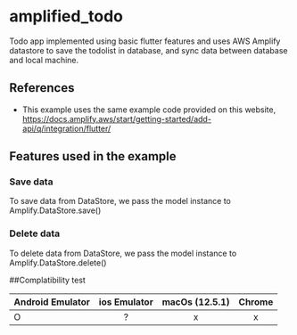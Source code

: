 # amplified_todo

Todo app implemented using basic flutter features and uses AWS Amplify datastore to save the todolist in database, and sync data between database and local machine.

## References

* This example uses the same example code provided on this website, https://docs.amplify.aws/start/getting-started/add-api/q/integration/flutter/



## Features used in the example

### Save data

To save data from DataStore, we pass the model instance to Amplify.DataStore.save()

### Delete data

To delete data from DataStore, we pass the model instance to Amplify.DataStore.delete()


##Complatibility test

| Android Emulator | ios Emulator| macOs (12.5.1)| Chrome |
|:--------------|:--------------:|:--------------:|:--------------:|
|O|?|x|x|
